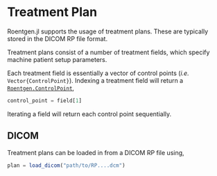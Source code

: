 # Treatment Plan

Roentgen.jl supports the usage of treatment plans.
These are typically stored in the DICOM RP file format.

Treatment plans consist of a number of treatment fields, which specify machine patient setup parameters.

Each treatment field is essentially a vector of control points (*i.e.* `Vector{ControlPoint}`).
Indexing a treatment field will return a [`Roentgen.ControlPoint`](@ref),
```julia
control_point = field[1]
```
Iterating a field will return each control point sequentially.

## DICOM

Treatment plans can be loaded in from a DICOM RP file using,
```julia
plan = load_dicom("path/to/RP....dcm")
```
